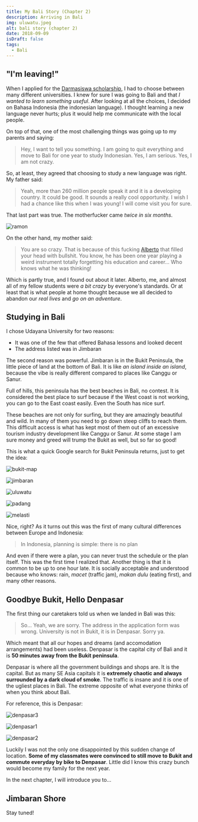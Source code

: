 ```yaml
---
title: My Bali Story (Chapter 2)
description: Arriving in Bali
img: uluwatu.jpeg
alt: bali story (chapter 2)
date: 2018-09-09
isDraft: false
tags: 
  - Bali
---
```


## "I'm leaving!"

When I applied for the [Darmasiswa scholarship](http://darmasiswa.kemdikbud.go.id/), I had to choose between many different universities. I knew for sure I was going to Bali and that _I wanted to learn something useful_. After looking at all the choices, I decided on Bahasa Indonesia (the indonesian language). I thought learning a new language never hurts; plus it would help me communicate with the local people.

On top of that, one of the most challenging things was going up to my parents and saying:

> Hey, I want to tell you something. I am going to quit everything and move to Bali for one year to study Indonesian. Yes, I am serious. Yes, I am not crazy.

So, at least, they agreed that choosing to study a new language was right. My father said:

> Yeah, more than 260 million people speak it and it is a developing country. It could be good. It sounds a really cool opportunity. I wish I had a chance like this when I was young! I will come visit you for sure.

That last part was true. The motherfucker came _twice in six months_.

![ramon](//images.ctfassets.net/qf4deux2v57b/2AqsCWTsiAM6qUCuwMSo0G/17346497a6e85e385f63049ef2e90720/ramon.jpg)

On the other hand, my mother said:

> You are so crazy. That is because of this fucking [Alberto](/blog/bali-story-1) that filled your head with bullshit. You know, he has been one year playing a weird instrument totally forgetting his education and career... Who knows what he was thinking!

Which is partly true, and I found out about it later. Alberto, me, and almost all of my fellow students were _a bit crazy_ by everyone's standards. Or at least that is what people at home thought because we all decided to abandon our _real lives_ and _go on an adventure_.

## Studying in Bali

I chose Udayana University for two reasons:

- It was one of the few that offered Bahasa lessons and looked decent
- The address listed was in Jimbaran

The second reason was powerful. Jimbaran is in the Bukit Peninsula, the little piece of land at the bottom of Bali. It is like _an island inside an island_, because the vibe is really different compared to places like Canggu or Sanur.

Full of hills, this peninsula has the best beaches in Bali, no contest. It is considered the best place to surf because if the West coast is not working, you can go to the East coast easily. Even the South has nice surf.

These beaches are not only for surfing, but they are amazingly beautiful and wild. In many of them you need to go down steep cliffs to reach them. This difficult access is what has kept most of them out of an excessive tourism industry development like Canggu or Sanur. At some stage I am sure money and greed will trump the Bukit as well, but so far so good!

This is what a quick Google search for Bukit Peninsula returns, just to get the idea:

![bukit-map](//images.ctfassets.net/qf4deux2v57b/6I1BGSh69yWaCSaGMUSui4/201a1d2340a5df25c5a2c627ebcb5460/bukit-map.jpg) 

![jimbaran](//images.ctfassets.net/qf4deux2v57b/4QzfZdjXFCIK8Mwc8MOKaI/2b42512e02328864d9320efda0e02579/jimbaran.jpg) 

![uluwatu](//images.ctfassets.net/qf4deux2v57b/2zMx7BPzrGIawmg2UQuakC/adc7f55d7a9bbaea68a1bbb640301241/uluwatu.jpg) 

![padang](//images.ctfassets.net/qf4deux2v57b/5JCk7BnaiQmkIUyAImoQew/e776b335146368fa7b330f9d99cf6232/padang.jpg) 

![melasti](//images.ctfassets.net/qf4deux2v57b/6oh8QNoqdiKkUIgQy8AiuO/d9e02c2e1d156dfabbfe8807b11644eb/melasti.jpg)

Nice, right? As it turns out this was the first of many cultural differences between Europe and Indonesia:

> In Indonesia, planning is simple: there is no plan

And even if there were a plan, you can never trust the schedule or the plan itself. This was the first time I realized that. Another thing is that it is common to be up to one hour late. It is socially acceptable and understood because who knows: rain, _macet_ (traffic jam), _makan dulu_ (eating first), and many other reasons.

## Goodbye Bukit, Hello Denpasar

The first thing our caretakers told us when we landed in Bali was this:

> So... Yeah, we are sorry. The address in the application form was wrong. University is not in Bukit, it is in Denpasar. Sorry ya.

Which meant that all our hopes and dreams (and accomodation arrangements) had been useless. Denpasar is the capital city of Bali and it is **50 minutes away from the Bukit peninsula**.

Denpasar is where all the government buildings and shops are. It is the capital. But as many SE Asia capitals it is **extremely chaotic and always surrounded by a dark cloud of smoke**. The traffic is insane and it is one of the ugliest places in Bali. The extreme opposite of what everyone thinks of when you think about Bali.

For reference, this is Denpasar:

![denpasar3](//images.ctfassets.net/qf4deux2v57b/Rvzy5cdGACyoAgsgeciO8/7b5b07c2acc5bf109796b3cfcb17e0b7/denpasar3.jpg) 

![denpasar1](//images.ctfassets.net/qf4deux2v57b/xj3ZhFXH32cWSmu2qAIss/c05db7ab17675be43dc16db4768c1268/denpasar1.jpg) 

![denpasar2](//images.ctfassets.net/qf4deux2v57b/5FsksNO3zqUGSKs8WCSUMs/85a9f194c06229e45ca5b55f1dda62ec/denpasar2.jpg)

Luckily I was not the only one disappointed by this sudden change of location. **Some of my classmates were convinced to still move to Bukit and commute everyday by bike to Denpasar**. Little did I know this crazy bunch would become my family for the next year.

In the next chapter, I will introduce you to...

## Jimbaran Shore

Stay tuned!

